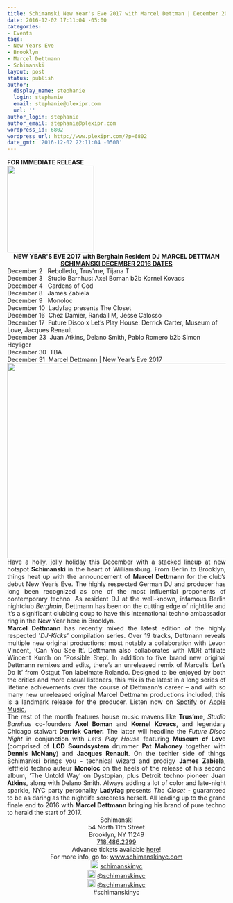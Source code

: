 ```yaml
---
title: Schimanski New Year's Eve 2017 with Marcel Dettman | December 2016 Calendar
date: 2016-12-02 17:11:04 -05:00
categories:
- Events
tags:
- New Years Eve
- Brooklyn
- Marcel Dettmann
- Schimanski
layout: post
status: publish
author:
  display_name: stephanie
  login: stephanie
  email: stephanie@plexipr.com
  url: ''
author_login: stephanie
author_email: stephanie@plexipr.com
wordpress_id: 6802
wordpress_url: http://www.plexipr.com/?p=6802
date_gmt: '2016-12-02 22:11:04 -0500'
---
```


<div><strong>FOR IMMEDIATE RELEASE</strong></div>
<div><img class="CToWUd aligncenter" src="https://ci5.googleusercontent.com/proxy/_qSpMCXeZCHPAF83MSS-9wipHs6tqvOmh90_KHGszreq6wiF7SvszIPtXWtjY6JHBcHAbXF--Fsn4GegEs6-lpMIE5fIp2cGMiFdRTgSZB6MqHyEDcjeZA=s0-d-e1-ft#http://img.ymlp58.com/plexipr_SchimanskiLogoSign2016Black21--1.png" alt="" width="200" height="200" /></div>
<div>
<div>
<div dir="ltr">
<div dir="ltr" style="text-align: center;"><strong><span id="m_-8467991703491861336docs-internal-guid-e09beb08-c105-f3e7-9617-cbfcaf453ba6">NEW YEAR'S EVE 2017 with Berghain Resident DJ MARCEL DETTMAN</span></strong></div>
<div dir="ltr" style="text-align: center;"></div>
<div dir="ltr" style="text-align: center;"><u><strong><span id="m_-8467991703491861336docs-internal-guid-e09beb08-c105-f3e7-9617-cbfcaf453ba6">SCHIMANSKI DECEMBER 2016 DATES</span></strong></u></div>
<div dir="ltr"></div>
</div>
<div dir="ltr">
<div dir="ltr"><span id="m_-8467991703491861336docs-internal-guid-e09beb08-c106-3bea-78bd-2cf2c78fab36">December 2   Rebolledo, Trus'me, Tijana T</span></div>
<div dir="ltr"><span id="m_-8467991703491861336docs-internal-guid-e09beb08-c106-3bea-78bd-2cf2c78fab36"><span class="aBn" tabindex="0" data-term="goog_1684521075"><span class="aQJ">December 3</span></span>   Studio Barnhus: Axel Boman b2b Kornel Kovacs</span></div>
<div dir="ltr"><span id="m_-8467991703491861336docs-internal-guid-e09beb08-c106-3bea-78bd-2cf2c78fab36"><span class="aBn" tabindex="0" data-term="goog_1684521076"><span class="aQJ">December 4</span></span>   Gardens of God </span></div>
<div dir="ltr"><span id="m_-8467991703491861336docs-internal-guid-e09beb08-c106-3bea-78bd-2cf2c78fab36"><span class="aBn" tabindex="0" data-term="goog_1684521077"><span class="aQJ">December 8</span></span>   James Zabiela</span></div>
<div dir="ltr"><span id="m_-8467991703491861336docs-internal-guid-e09beb08-c106-3bea-78bd-2cf2c78fab36"><span class="aBn" tabindex="0" data-term="goog_1684521078"><span class="aQJ">December 9</span></span>   Monoloc</span></div>
<div dir="ltr"><span id="m_-8467991703491861336docs-internal-guid-e09beb08-c106-3bea-78bd-2cf2c78fab36"><span class="aBn" tabindex="0" data-term="goog_1684521079"><span class="aQJ">December 10</span></span>  Ladyfag presents The Closet</span></div>
<div dir="ltr"><span id="m_-8467991703491861336docs-internal-guid-e09beb08-c106-3bea-78bd-2cf2c78fab36"><span class="aBn" tabindex="0" data-term="goog_1684521080"><span class="aQJ">December 16</span></span>  Chez Damier, Randall M, Jesse Calosso</span></div>
<div dir="ltr"><span id="m_-8467991703491861336docs-internal-guid-e09beb08-c106-3bea-78bd-2cf2c78fab36"><span class="aBn" tabindex="0" data-term="goog_1684521081"><span class="aQJ">December 17</span></span>  Future Disco x Let’s Play House: Derrick Carter, Museum of Love, Jacques Renault</span></div>
<div dir="ltr"><span id="m_-8467991703491861336docs-internal-guid-e09beb08-c106-3bea-78bd-2cf2c78fab36"><span class="aBn" tabindex="0" data-term="goog_1684521082"><span class="aQJ">December 23</span></span>  Juan Atkins, Delano Smith, Pablo Romero b2b Simon Heyliger</span></div>
<div dir="ltr"><span class="aBn" tabindex="0" data-term="goog_1684521083"><span class="aQJ">December 30</span></span>  TBA</div>
<div dir="ltr"><span id="m_-8467991703491861336docs-internal-guid-e09beb08-c106-3bea-78bd-2cf2c78fab36"><span class="aBn" tabindex="0" data-term="goog_1684521084"><span class="aQJ">December 31</span></span>  Marcel Dettmann | New Year’s Eve 2017</span></div>
<div dir="ltr"></div>
<div dir="ltr"><img class="CToWUd a6T aligncenter" tabindex="0" src="https://ci3.googleusercontent.com/proxy/fOLLJ8UNske5qOOv4mfZeobdZ-fl4lV9WU_4sdDOC832LiZJVp0Jyy_iYiUrWgGGh6EjUzwTY_2CIlgbrux2CoqSWLCHypSile1sRQWIV5MJDYxXKdWOTcdyo40tYhe6i-1xvmB_rQ=s0-d-e1-ft#http://img.ymlp58.com/plexipr_1525959011490638385341146862289024358352002o--1.jpg" alt="" width="800" height="450" border="0" /></div>
<div dir="ltr"></div>
<div dir="ltr" style="text-align: justify;">Have a holly, jolly holiday this December with a stacked lineup at new hotspot<strong> Schimanski </strong>in the heart of Williamsburg. From Berlin to Brooklyn, things heat up with the announcement of <strong>Marcel Dettmann </strong>for the club’s debut New Year’s Eve. The highly respected German DJ and producer has long been recognized as one of the most influential proponents of contemporary techno. As resident DJ at the well-known, infamous Berlin nightclub<em> Berghain</em>, Dettmann has been on the cutting edge of nightlife and it’s a significant clubbing coup to have this international techno ambassador ring in the New Year here in Brooklyn.</div>
<div dir="ltr" style="text-align: justify;"></div>
<div dir="ltr" style="text-align: justify;"><strong>Marcel Dettmann </strong>has recently mixed the latest edition of the highly respected '<em>DJ-Kicks'</em> compilation series. Over 19 tracks, Dettmann reveals multiple new original productions; most notably a collaboration with Levon Vincent, ‘Can You See It’. Dettmann also collaborates with MDR affiliate Wincent Kunth on ’Possible Step’. In addition to five brand new original Dettmann remixes and edits, there’s an unreleased remix of Marcel’s ‘Let’s Do It’ from Ostgut Ton labelmate Rolando. Designed to be enjoyed by both the critics and more casual listeners, this mix is the latest in a long series of lifetime achievements over the course of Dettmann’s career – and with so many new unreleased original Marcel Dettmann productions included, this is a landmark release for the producer. Listen now on <u><a href="http://t.ymlp58.com/jqjysaraejqumaxayyyazaueqwe/click.php" target="_blank" data-saferedirecturl="https://www.google.com/url?hl=en&amp;q=http://t.ymlp58.com/jqjysaraejqumaxayyyazaueqwe/click.php&amp;source=gmail&amp;ust=1480802730279000&amp;usg=AFQjCNEgig5UNOhQBK_163kL0KAq0UvPFg">Spotify</a></u> or <a href="http://t.ymlp58.com/jqjyuacaejqumafayyyaoaueqwe/click.php" target="_blank" data-saferedirecturl="https://www.google.com/url?hl=en&amp;q=http://t.ymlp58.com/jqjyuacaejqumafayyyaoaueqwe/click.php&amp;source=gmail&amp;ust=1480802730279000&amp;usg=AFQjCNFCC4WETPEyG6l-zT6M2clexcn-5w">Apple Music.</a></div>
<div dir="ltr" style="text-align: justify;"></div>
<div dir="ltr" style="text-align: justify;"><span id="m_-8467991703491861336docs-internal-guid-e09beb08-c106-3bea-78bd-2cf2c78fab36">The rest of the month features house music mavens like</span> <strong>Trus’me</strong>, <em>Studio Barnhus </em>co-founders <strong>Axel Boman </strong>and <strong>Kornel Kovacs</strong>, and legendary Chicago stalwart <strong>Derrick Carter.</strong> The latter will headline the <em>Future Disco Night </em>in conjunction with<em> Let’s Play House </em>featuring <strong>Museum of Lov</strong>e (comprised of <strong>LCD Soundsystem </strong>drummer <strong>Pat Mahoney</strong> together with <strong>Dennis McNany</strong>) and <strong>Jacques Renault</strong>. On the techier side of things Schimanksi brings you - technical wizard and prodigy <strong>James Zabiela</strong>, leftfield techno auteur <strong>Monoloc </strong>on the heels of the release of his second album, ‘The Untold Way’ on Dystopian, plus Detroit techno pioneer <strong>Juan Atkins</strong>, along with Delano Smith. Always adding a lot of color and late-night sparkle, NYC party personality <strong>Ladyfag </strong>presents<em> The Closet </em>- guaranteed to be as daring as the nightlife sorceress herself. All leading up to the grand finale end to 2016 with <strong>Marcel Dettmann</strong> bringing his brand of pure techno to herald the start of 2017.</div>
<div dir="ltr"></div>
<div dir="ltr"></div>
</div>
<div dir="ltr" style="text-align: center;"><span id="m_-8467991703491861336docs-internal-guid-71750d66-bc0c-4eef-d16e-796371a47804">Schimanski </span></div>
<div dir="ltr" style="text-align: center;"><span id="m_-8467991703491861336docs-internal-guid-71750d66-bc0c-4eef-d16e-796371a47804">54 North 11th Street </span></div>
<div dir="ltr" style="text-align: center;"><span id="m_-8467991703491861336docs-internal-guid-71750d66-bc0c-4eef-d16e-796371a47804">Brooklyn, NY 11249</span></div>
<div dir="ltr" style="text-align: center;"><span id="m_-8467991703491861336docs-internal-guid-71750d66-bc0c-4eef-d16e-796371a47804"><a href="tel:%28718%29%20486-2299" target="_blank">718.486.2299</a></span></div>
<div dir="ltr" style="text-align: center;">
<div dir="ltr"><span id="m_-8467991703491861336docs-internal-guid-71750d66-bc0c-4eef-d16e-796371a47804">Advance tickets available </span><a href="http://t.ymlp58.com/jqjyeafaejqumafayyyakaueqwe/click.php" target="_blank" data-saferedirecturl="https://www.google.com/url?hl=en&amp;q=http://t.ymlp58.com/jqjyeafaejqumafayyyakaueqwe/click.php&amp;source=gmail&amp;ust=1480802730279000&amp;usg=AFQjCNEPJYLk32qhEu9rxxppQuQZADWO5A">here</a>!</div>
</div>
</div>
<div style="text-align: center;">
<div dir="ltr">For more info, go to: <a href="http://t.ymlp58.com/jqjymataejqumafayyyadaueqwe/click.php" target="_blank" data-saferedirecturl="https://www.google.com/url?hl=en&amp;q=http://t.ymlp58.com/jqjymataejqumafayyyadaueqwe/click.php&amp;source=gmail&amp;ust=1480802730279000&amp;usg=AFQjCNFl6C8f9OPZWSaka5nWFz--MHxogA">www.schimanskinyc.com</a></div>
<div dir="ltr"></div>
<div dir="ltr"><img class="CToWUd" src="https://ci3.googleusercontent.com/proxy/7iw0Aed1dAYMzvD6gTj029xQ1Q8V3OexOGptlrqOnOtWgv0L6FR_r9b5Is5R7xRYkGDABcx1lOojs7x1nPwYRtFx=s0-d-e1-ft#http://img.ymlp58.com/plexipr_facebook_2.gif" alt="" width="18" height="19" border="0" /> <a href="http://t.ymlp58.com/jqjyjacaejqumalayyyaraueqwe/click.php" target="_blank" data-saferedirecturl="https://www.google.com/url?hl=en&amp;q=http://t.ymlp58.com/jqjyjacaejqumalayyyaraueqwe/click.php&amp;source=gmail&amp;ust=1480802730279000&amp;usg=AFQjCNGiiwUCJI_bZ3_XSKG87uUlWyvCqA">schimanskinyc</a></div>
</div>
<div style="text-align: center;"><img class="CToWUd" src="https://ci6.googleusercontent.com/proxy/bkOWPenTjJiU3sfD5BBFGjXouiC1-gi0ePcZiSz0g2F_OrJu_oZVe-eJ_baforKoc7wivFeVI_zCqVLbzFvm4NE=s0-d-e1-ft#http://img.ymlp58.com/plexipr_twitter_2.gif" alt="" width="18" height="19" border="0" /> <a href="http://t.ymlp58.com/jqjybataejqumaxayyyalaueqwe/click.php" target="_blank" data-saferedirecturl="https://www.google.com/url?hl=en&amp;q=http://t.ymlp58.com/jqjybataejqumaxayyyalaueqwe/click.php&amp;source=gmail&amp;ust=1480802730279000&amp;usg=AFQjCNGpUx8XY9dUOM1eOPPNllYWkwn54Q">@schimanskinyc</a></div>
<div style="text-align: center;"><img class="CToWUd" src="https://ci5.googleusercontent.com/proxy/DAXlfzQUVW9kkT_EOGlckrViPng3er7uocu5RBmU_gE1BSFmosVJUHvvl71fO3UqbsXcC3vJ6SweCxWKml5lr4tPIKJ5fNxLLeKfNU5esQ=s0-d-e1-ft#http://img.ymlp58.com/plexipr_instagramlogo796x404--3.png" alt="" width="18" height="18" /> <a href="http://t.ymlp58.com/jqjyhaiaejqumaaayyyacaueqwe/click.php" target="_blank" data-saferedirecturl="https://www.google.com/url?hl=en&amp;q=http://t.ymlp58.com/jqjyhaiaejqumaaayyyacaueqwe/click.php&amp;source=gmail&amp;ust=1480802730279000&amp;usg=AFQjCNF0nqhTMg_neTqyemAfz1mxYi9Gbw">@schimanskinyc</a></div>
<div style="text-align: center;">#schimanskinyc</div>
</div>
